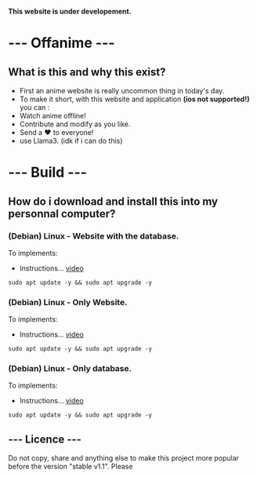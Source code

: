 **This website is under developement.**

# --- Offanime ---

## What is this and why this exist?

- First an anime website is really uncommon thing in today's day.
- To make it short, with this website and application **(ios not supported!)** you can :
- Watch anime offline!
- Contribute and modify as you like.
- Send a ♥️ to everyone!
- use Llama3. (idk if i can do this)

# --- Build ---

## How do i download and install this into my personnal computer?

### **(Debian) Linux - Website with the database.**

To implements: 
- Instructions... [video](https://alinkofavideo.com/explaination-of-website-and-database/)

```
sudo apt update -y && sudo apt upgrade -y
```

### **(Debian) Linux - Only Website.**

To implements: 
- Instructions... [video](https://alinkofavideo.com/explaination-of-website/)

```
sudo apt update -y && sudo apt upgrade -y
```

### **(Debian) Linux - Only database.** 

To implements: 
- Instructions... [video](https://alinkofavideo.com/explaination-of-database/)

```
sudo apt update -y && sudo apt upgrade -y
```

## --- Licence ---

Do not copy, share and anything else to make this project more popular before the version "stable v1.1". Please
